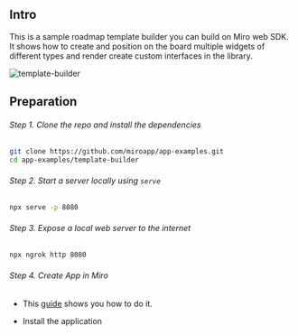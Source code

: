 ## Intro

This is a sample roadmap template builder you can build on Miro web SDK. It shows how to create and position on the
board multiple widgets of different types and render create custom interfaces in the library.

<img src="images/template-builder.gif" alt="template-builder" />

## Preparation

###### Step 1. Clone the repo and install the dependencies

```bash
git clone https://github.com/miroapp/app-examples.git
cd app-examples/template-builder
```

###### Step 2. Start a server locally using `serve`

```bash
npx serve -p 8080
```

###### Step 3. Expose a local web server to the internet

```bash
npx ngrok http 8080
```

###### Step 4. Create App in Miro

- This [guide](https://developers.miro.com/docs/getting-started) shows you how to do it.

- Install the application
